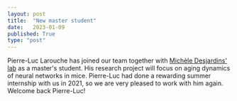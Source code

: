 ```yaml
---
layout: post
title:  "New master student"
date:   2023-01-09
published: True
type: "post"
---
```


Pierre-Luc Larouche has joined our team together with [Michèle Desjardins' lab](https://www.crchudequebec.ulaval.ca/en/research/researchers/michele-desjardins/) as a master's student. His research project will focus on aging dynamics of neural networks in mice. Pierre-Luc had done a rewarding summer internship with us in 2021, so we are very pleased to work with him again. Welcome back Pierre-Luc!
